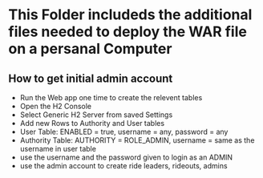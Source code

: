 # This Folder includeds the additional files needed to deploy the WAR file on a persanal Computer

## How to get initial admin account
<p>
   <ul>
     <li>Run the Web app one time to create the relevent tables</li>
     <li>Open the H2 Console</li>
     <li>Select Generic H2 Server from saved Settings</li>
     <li>Add new Rows to Authority and User tables</li>
     <li>User Table: ENABLED = true, username = any, password = any</li>
     <li>Authority Table: AUTHORITY = ROLE_ADMIN, username = same as the username in user table</li>
     <li>use the username and the password given to login as an ADMIN</li>
     <li>use the admin account to create ride leaders, rideouts, admins</li>
   </ul>
</p>
